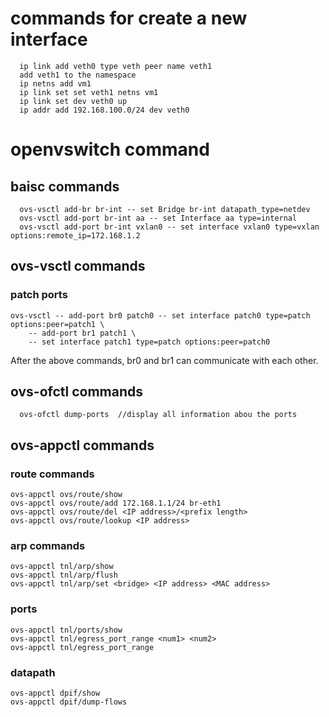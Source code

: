 # commands for create a new interface
```
  ip link add veth0 type veth peer name veth1
  add veth1 to the namespace
  ip netns add vm1
  ip link set set veth1 netns vm1
  ip link set dev veth0 up
  ip addr add 192.168.100.0/24 dev veth0
```
# openvswitch command
## baisc commands
```
  ovs-vsctl add-br br-int -- set Bridge br-int datapath_type=netdev
  ovs-vsctl add-port br-int aa -- set Interface aa type=internal
  ovs-vsctl add-port br-int vxlan0 -- set interface vxlan0 type=vxlan options:remote_ip=172.168.1.2
```
## ovs-vsctl commands
### patch ports
```
ovs-vsctl -- add-port br0 patch0 -- set interface patch0 type=patch options:peer=patch1 \
    -- add-port br1 patch1 \
    -- set interface patch1 type=patch options:peer=patch0
```
After the above commands, br0 and br1 can communicate with each other. 
## ovs-ofctl commands
```
  ovs-ofctl dump-ports  //display all information abou the ports
```
## ovs-appctl commands
### route commands
```
ovs-appctl ovs/route/show
ovs-appctl ovs/route/add 172.168.1.1/24 br-eth1
ovs-appctl ovs/route/del <IP address>/<prefix length>
ovs-appctl ovs/route/lookup <IP address>
```
### arp commands
```
ovs-appctl tnl/arp/show
ovs-appctl tnl/arp/flush
ovs-appctl tnl/arp/set <bridge> <IP address> <MAC address>
```
### ports
```
ovs-appctl tnl/ports/show
ovs-appctl tnl/egress_port_range <num1> <num2>
ovs-appctl tnl/egress_port_range
```
### datapath
```
ovs-appctl dpif/show
ovs-appctl dpif/dump-flows
```
  
  

  

  
